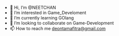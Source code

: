 - 👋 Hi, I’m @NEETCHAN
- 👀 I’m interested in Game_Develoment
- 🌱 I’m currently learning GOlang
- 💞️ I’m looking to collaborate on Game-Development
- 📫 How to reach me deontamafitra@gmail.com

<!---
YoungKru-D/YoungKru-D is a ✨ special ✨ repository because its `README.md` (this file) appears on your GitHub profile.
You can click the Preview link to take a look at your changes.
--->
